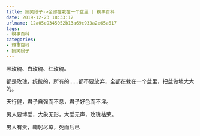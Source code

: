```yaml
---
title: 搞笑段子->全部在栽在一个盆里 | 糗事百科
date: 2019-12-23 18:33:12
urlname: 12a05e9345052b13a69c933a2e65a617
tags: 
- 糗事百科
categories:
- 糗事百科
- 搞笑段子
---
```

黑玫瑰、白玫瑰、红玫瑰。

都是玫瑰，统统的，所有的……都不要放弃，全部在栽在一个盆里，把盆做地大大的。

天行健，君子自强而不息，君子好色而不淫。

男人要博爱，大象无形，大爱无声，玫瑰枯荣。

男人有责，鞠躬尽瘁，死而后已


